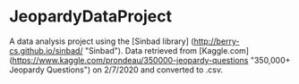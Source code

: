 # JeopardyDataProject
A data analysis project using the [Sinbad library] (http://berry-cs.github.io/sinbad/ "Sinbad"). Data retrieved from [Kaggle.com] (https://www.kaggle.com/prondeau/350000-jeopardy-questions "350,000+ Jeopardy Questions") on 2/7/2020 and converted to .csv.
